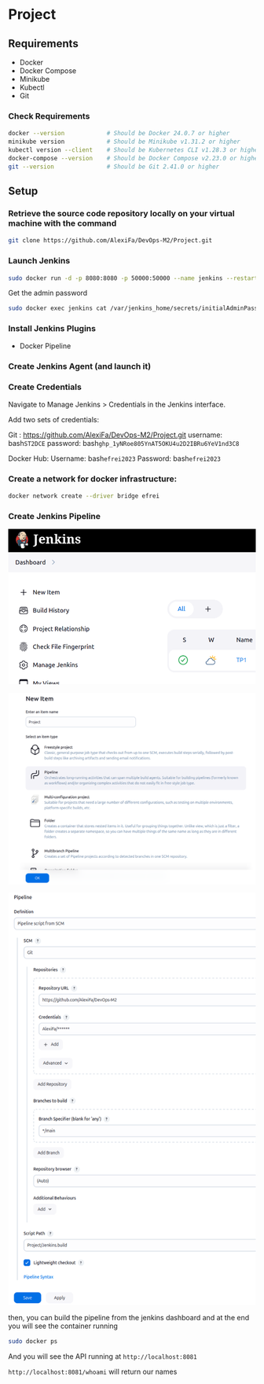 # Project

## Requirements

- Docker
- Docker Compose
- Minikube
- Kubectl
- Git
  
### Check Requirements

```bash
docker --version            # Should be Docker 24.0.7 or higher
minikube version            # Should be Minikube v1.31.2 or higher
kubectl version --client    # Should be Kubernetes CLI v1.28.3 or higher
docker-compose --version    # Should be Docker Compose v2.23.0 or higher
git --version               # Should be Git 2.41.0 or higher
```

## Setup

### Retrieve the source code repository locally on your virtual machine with the command

```bash
git clone https://github.com/AlexiFa/DevOps-M2/Project.git
```

### Launch Jenkins

```bash
sudo docker run -d -p 8080:8080 -p 50000:50000 --name jenkins --restart unless-stopped jenkins/jenkins:lts-jdk-17
```

Get the admin password

```bash
sudo docker exec jenkins cat /var/jenkins_home/secrets/initialAdminPassword
```

### Install Jenkins Plugins <!-- TODO : check if it is enough -->

- Docker Pipeline

### Create Jenkins Agent (and launch it) <!-- TODO -->


### Create Credentials <!-- TODO -->

Navigate to Manage Jenkins > Credentials in the Jenkins interface.

Add two sets of credentials:

Git : https://github.com/AlexiFa/DevOps-M2/Project.git
username: bash```ST2DCE```
password: bash```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```

Docker Hub:
Username: bash```efrei2023```
Password: bash```efrei2023```

### Create a network for docker infrastructure:

```bash
docker network create --driver bridge efrei
```



### Create Jenkins Pipeline <!-- TODO : add arrows to the screenshots -->

![Jenkins new item](screen/1-jenkins-new-item.png)

![Jenkins new pipeline](screen/2-jenkins-new-pipeline.png)

![Jenkins pipeline configuration](screen/3-jenkins-configure-pipeline.png)

then, you can build the pipeline from the jenkins dashboard and at the end you will see the container running

```bash
sudo docker ps
```

And you will see the API running at `http://localhost:8081`

`http://localhost:8081/whoami` will return our names
